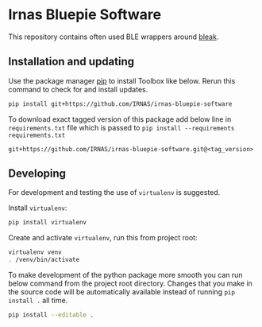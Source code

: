 # Irnas Bluepie Software

This repository contains often used BLE wrappers around [bleak](https://github.com/hbldh/bleak).

## Installation and updating
Use the package manager [pip](https://pip.pypa.io/en/stable/) to install Toolbox like below.
Rerun this command to check for and install  updates.
```bash
pip install git+https://github.com/IRNAS/irnas-bluepie-software
```

To download exact tagged version of this package add below line in `requirements.txt` file which is passed to `pip install --requirements requirements.txt`
```text
git+https://github.com/IRNAS/irnas-bluepie-software.git@<tag_version>
```

## Developing

For development and testing the use of `virtualenv` is suggested.

Install `virtualenv`:
```bash
pip install virtualenv
```

Create and activate `virtualenv`, run this from project root:

```bash
virtualenv venv
. /venv/bin/activate
```

To make development of the python package more smooth you can run below command from the project root directory.
Changes that you make in the source code will be automatically available instead of running `pip install .` all time.
```bash
pip install --editable .
```
